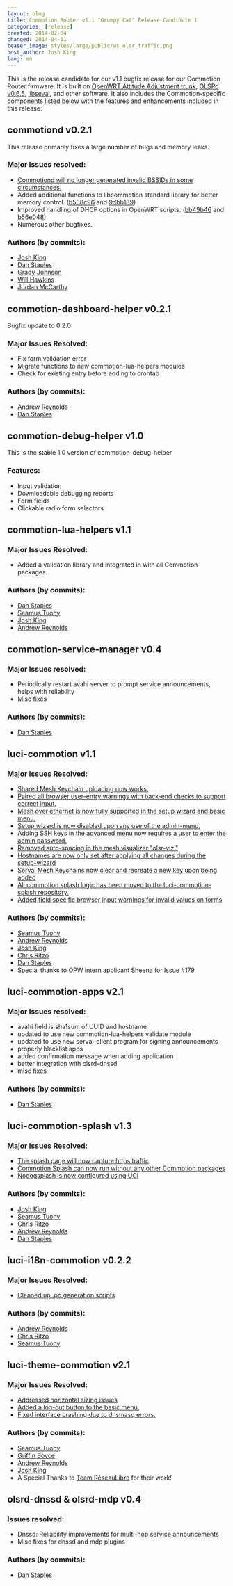 ```yaml
---
layout: blog
title: Commotion Router v1.1 "Grumpy Cat" Release Candidate 1 
categories: [release]
created: 2014-02-04
changed: 2014-04-11
teaser_image: styles/large/public/ws_olsr_traffic.png
post_author: Josh King
lang: en
---
```

This is the release candidate for our v1.1 bugfix release for our Commotion Router firmware. It is built on <a href="https://openwrt.org/">OpenWRT Attitude Adjustment trunk</a>, <a href="http://olsr.org/">OLSRd v0.6.5</a>, <a href="http://www.servalproject.org/">libseval</a>, and other software. It also includes the Commotion-specific components listed below with the features and enhancements included in this release:

## commotiond v0.2.1
This release primarily fixes a large number of bugs and memory leaks.

### Major Issues resolved:
* <a href="https://github.com/opentechinstitute/commotiond/issues/83">Commotiond will no longer generated invalid BSSIDs in some circumstances.</a>
* Added additional functions to libcommotion standard library for better memory control. (<a href="https://github.com/opentechinstitute/commotiond/commit/b538c96">b538c96</a> and <a href="https://github.com/opentechinstitute/commotiond/commit/9dbb189">9dbb189</a>)
* Improved handling of DHCP options in OpenWRT scripts. (<a href="https://github.com/opentechinstitute/commotiond/commit/bb49b46">bb49b46</a> and <a href="https://github.com/opentechinstitute/commotiond/commit/b563048">b56e048</a>)
* Numerous other bugfixes.

### Authors (by commits):
* <a href="https://github.com/jheretic">Josh King</a>
* <a href="https://github.com/dismantl">Dan Staples</a>
* <a href="https://github.com/gradyoti">Grady Johnson</a>
* <a href="https://github.com/hawkinsnaf">Will Hawkins</a>
* <a href="https://github.com/technosopher">Jordan McCarthy</a>

## commotion-dashboard-helper v0.2.1
Bugfix update to 0.2.0

### Major Issues Resolved:
* Fix form validation error
* Migrate functions to new commotion-lua-helpers modules
* Check for existing entry before adding to crontab

### Authors (by commits):
* <a href="https://github.com/areynold">Andrew Reynolds</a>
* <a href="https://github.com/dismantl">Dan Staples</a>

## commotion-debug-helper v1.0
This is the stable 1.0 version of commotion-debug-helper

### Features:
* Input validation
* Downloadable debugging reports
* Form fields
* Clickable radio form selectors

## commotion-lua-helpers v1.1

### Major Issues Resolved:
* Added a validation library and integrated in with all Commotion packages.

### Authors (by commits):
* <a href="https://github.com/dismantl">Dan Staples</a>
* <a href="https://github.com/elationfoundation">Seamus Tuohy</a>
* <a href="https://github.com/jheretic">Josh King</a>
* <a href="https://github.com/areynold">Andrew Reynolds</a>

## commotion-service-manager v0.4

### Major Issues resolved:
* Periodically restart avahi server to prompt service announcements, helps with reliability
* Misc fixes

### Authors (by commits):
* <a href="https://github.com/dismantl">Dan Staples</a>

## luci-commotion v1.1

### Major Issues Resolved:
* <a href="https://github.com/opentechinstitute/luci-commotion/issues/148">Shared Mesh Keychain uploading now works.</a>
* <a href="https://github.com/opentechinstitute/luci-commotion/issues/144">Paired all browser user-entry warnings with back-end checks to support correct input.</a>
* <a href="https://github.com/opentechinstitute/luci-commotion/issues/150">Mesh over ethernet is now fully supported in the setup wizard and basic menu.</a>
* <a href="https://github.com/opentechinstitute/luci-commotion/issues/143">Setup wizard is now disabled upon any use of the admin-menu.</a>
* <a href="https://github.com/opentechinstitute/luci-commotion/issues/170">Adding SSH keys in the advanced menu now requires a user to enter the admin password.</a>
* <a href="https://github.com/opentechinstitute/luci-commotion/issues/187">Removed auto-spacing in the mesh visualizer "olsr-viz."</a>
* <a href="https://github.com/opentechinstitute/luci-commotion/issues/180">Hostnames are now only set after applying all changes during the setup-wizard</a>
* <a href="https://github.com/opentechinstitute/luci-commotion/issues/172">Serval Mesh Keychains now clear and recreate a new key upon being added</a>
* <a href="https://github.com/opentechinstitute/luci-commotion/pull/195">All commotion splash logic has been moved to the luci-commotion-splash repository.</a>
* <a href="https://github.com/opentechinstitute/luci-commotion/issues/179">Added field specific browser input warnings for invalid values on forms</a>

### Authors (by commits):
* <a href="https://github.com/elationfoundation">Seamus Tuohy</a>
* <a href="https://github.com/areynold">Andrew Reynolds</a>
* <a href="https://github.com/jheretic">Josh King</a>
* <a href="https://github.com/critzo">Chris Ritzo</a>
* <a href="https://github.com/dismantl">Dan Staples</a>
* Special thanks to <a href="https://wiki.gnome.org/OutreachProgramForWomen">OPW</a> intern applicant <a href="https://github.com/sheenaj">Sheena</a> for <a href="https://github.com/opentechinstitute/luci-commotion/issues/179">Issue #179</a>

## luci-commotion-apps v2.1

### Major Issues resolved:
* avahi field is sha1sum of UUID and hostname
* updated to use new commotion-lua-helpers validate module
* updated to use new serval-client program for signing announcements
* properly blacklist apps
* added confirmation message when adding application
* better integration with olsrd-dnssd
* misc fixes

### Authors (by commits):
* <a href="https://github.com/dismantl">Dan Staples</a>

## luci-commotion-splash v1.3

### Major Issues Resolved:
* <a href="https://github.com/opentechinstitute/commotion-docs/issues/1">The splash page will now capture https traffic</a>
* <a href="https://github.com/opentechinstitute/luci-commotion-splash/pull/10">Commotion Splash can now run without any other Commotion packages</a>
* <a href="https://github.com/opentechinstitute/luci-commotion-splash/pull/26">Nodogsplash is now configured using UCI</a>

### Authors (by commits):
* <a href="https://github.com/jheretic">Josh King</a>
* <a href="https://github.com/elationfoundation">Seamus Tuohy</a>
* <a href="https://github.com/critzo">Chris Ritzo</a>
* <a href="https://github.com/areynold">Andrew Reynolds</a>
* <a href="https://github.com/dismantl">Dan Staples</a>

## luci-i18n-commotion v0.2.2

### Major Issues Resolved:
* <a href="https://github.com/opentechinstitute/luci-i18n-commotion/pull/6">Cleaned up .po generation scripts</a>

### Authors (by commits):
* <a href="https://github.com/areynold">Andrew Reynolds</a>
* <a href="https://github.com/critzo">Chris Ritzo</a>
* <a href="https://github.com/elationfoundation">Seamus Tuohy</a>

## luci-theme-commotion v2.1

### Major Issues Resolved:
* <a href="https://github.com/opentechinstitute/luci-theme-commotion/pull/34">Addressed horizontal sizing issues</a>
* <a href="https://github.com/opentechinstitute/luci-theme-commotion/pull/18">Added a log-out button to the basic menu.</a>
* <a href="https://github.com/opentechinstitute/luci-theme-commotion/issues/16">Fixed interface crashing due to dnsmasq errors.</a>

### Authors (by commits):
* <a href="https://github.com/elationfoundation">Seamus Tuohy</a>
* <a href="https://github.com/glamrock">Griffin Boyce</a>
* <a href="https://github.com/areynold">Andrew Reynolds</a>
* <a href="https://github.com/jheretic">Josh King</a>
* A Special Thanks to <a href="http://wiki.reseaulibre.ca/">Team RéseauLibre</a> for their work!

## olsrd-dnssd & olsrd-mdp v0.4

### Issues resolved:
* Dnssd: Reliability improvements for multi-hop service announcements
* Misc fixes for dnssd and mdp plugins

### Authors (by commits):
* <a href="https://github.com/dismantl">Dan Staples</a>

